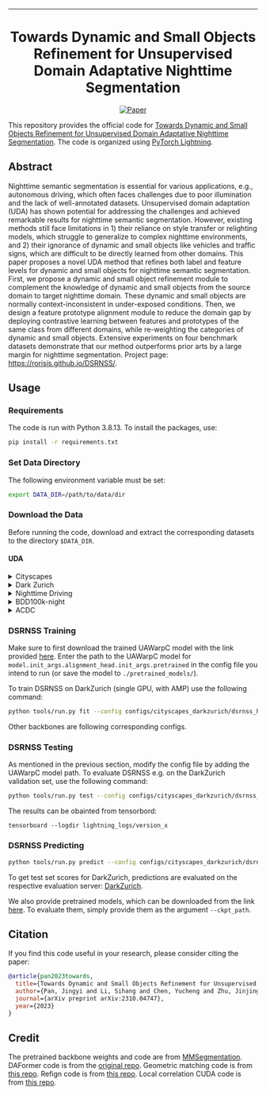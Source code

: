  ---

<div align="center">    
 
# Towards Dynamic and Small Objects Refinement for Unsupervised Domain Adaptative Nighttime Segmentation

[![Paper](http://img.shields.io/badge/paper-arxiv.2310.04747-B31B1B.svg)](https://arxiv.org/abs/2310.04747)

</div>

This repository provides the official code for [Towards Dynamic and Small Objects Refinement for Unsupervised Domain Adaptative Nighttime Segmentation](https://arxiv.org/abs/2310.04747). The code is organized using [PyTorch Lightning](https://github.com/Lightning-AI/lightning). 

## Abstract

Nighttime semantic segmentation is essential for various applications, e.g., autonomous driving, which often faces challenges due to poor illumination and the lack of well-annotated datasets. Unsupervised domain adaptation (UDA) has shown potential for addressing the challenges and achieved remarkable results for nighttime semantic segmentation. However, existing methods still face limitations in 1) their reliance on style transfer or relighting models, which struggle to generalize to complex nighttime environments, and 2) their ignorance of dynamic and small objects like vehicles and traffic signs, which are difficult to be directly learned from other domains. This paper proposes a novel UDA method that refines both label and feature levels for dynamic and small objects for nighttime semantic segmentation. First, we propose a dynamic and small object refinement module to complement the knowledge of dynamic and small objects from the source domain to target nighttime domain. These dynamic and small objects are normally context-inconsistent in under-exposed conditions. Then, we design a feature prototype alignment module to reduce the domain gap by deploying contrastive learning between features and prototypes of the same class from different domains, while re-weighting the categories of dynamic and small objects. Extensive experiments on four benchmark datasets demonstrate that our method outperforms prior arts by a large margin for nighttime segmentation. Project page: https://rorisis.github.io/DSRNSS/.

## Usage
### Requirements

The code is run with Python 3.8.13. To install the packages, use:
```bash
pip install -r requirements.txt
```

### Set Data Directory

The following environment variable must be set:
```bash
export DATA_DIR=/path/to/data/dir
```

### Download the Data

Before running the code, download and extract the corresponding datasets to the directory `$DATA_DIR`.

#### UDA
<details>
  <summary>Cityscapes</summary>
  
  Download leftImg8bit_trainvaltest.zip and gt_trainvaltest.zip from [here](https://www.cityscapes-dataset.com/downloads/) and extract them to `$DATA_DIR/Cityscapes`.

  ```
  $DATA_DIR
  ├── Cityscapes
  │   ├── leftImg8bit
  │   │   ├── train
  │   │   ├── val
  │   ├── gtFine
  │   │   ├── train
  │   │   ├── val
  ├── ...
  ```
  Afterwards, run the preparation script:
  ```bash
  python tools/convert_cityscapes.py $DATA_DIR/Cityscapes
  ```
</details>

<details>
  <summary>Dark Zurich</summary>
  
  Download Dark_Zurich_train_anon.zip, Dark_Zurich_val_anon.zip, and Dark_Zurich_test_anon_withoutGt.zip from [here](https://www.trace.ethz.ch/publications/2019/GCMA_UIoU/) and extract them to `$DATA_DIR/DarkZurich`.

  ```
  $DATA_DIR
  ├── DarkZurich
  │   ├── rgb_anon
  │   │   ├── train
  │   │   ├── val
  │   │   ├── val_ref
  │   │   ├── test
  │   │   ├── test_ref
  │   ├── gt
  │   │   ├── val
  ├── ...
  ```
</details>

<details>
  <summary>Nighttime Driving</summary>
  
  Download NighttimeDrivingTest.zip from [here](http://people.ee.ethz.ch/~daid/NightDriving/) and extract it to `$DATA_DIR/NighttimeDrivingTest`.

  ```
  $DATA_DIR
  ├── NighttimeDrivingTest
  │   ├── leftImg8bit
  │   │   ├── test
  │   ├── gtCoarse_daytime_trainvaltest
  │   │   ├── test
  ├── ...
  ```
</details>

<details>
  <summary>BDD100k-night</summary>
  
  Download `10k Images` and `Segmentation` from [here](https://bdd-data.berkeley.edu/portal.html#download) and extract them to `$DATA_DIR/bdd100k`.

  ```
  $DATA_DIR
  ├── bdd100k
  │   ├── images
  │   │   ├── 10k
  │   ├── labels
  │   │   ├── sem_seg
  ├── ...
  ```
</details>

<details>
  <summary>ACDC</summary>
  
  Download rgb_anon_trainvaltest.zip and gt_trainval.zip from [here](https://acdc.vision.ee.ethz.ch/download) and extract them to `$DATA_DIR/ACDC`.

  ```
  $DATA_DIR
  ├── ACDC
  │   ├── rgb_anon
  │   │   ├── fog
  │   │   ├── night
  │   │   ├── rain
  │   │   ├── snow
  │   ├── gt
  │   │   ├── fog
  │   │   ├── night
  │   │   ├── rain
  │   │   ├── snow
  ├── ...
  ```
</details>


### DSRNSS Training

Make sure to first download the trained UAWarpC model with the link provided [here](https://drive.google.com/drive/folders/1E-6shGVlVRn8DlgV5hCTOANdETOmzwsZ?usp=drive_link).
Enter the path to the UAWarpC model for `model.init_args.alignment_head.init_args.pretrained` in the config file you intend to run (or save the model to `./pretrained_models/`).

To train DSRNSS on DarkZurich (single GPU, with AMP) use the following command:

```bash
python tools/run.py fit --config configs/cityscapes_darkzurich/dsrnss_hrda.yaml --trainer.gpus 1 --trainer.precision 16
```
Other backbones are following corresponding configs.

### DSRNSS Testing

As mentioned in the previous section, modify the config file by adding the UAWarpC model path.
To evaluate DSRNSS e.g. on the DarkZurich validation set, use the following command:

```bash
python tools/run.py test --config configs/cityscapes_darkzurich/dsrnss_hrda.yaml --ckpt_path /path/to/trained/model --trainer.gpus 1
```

The results can be obainted from tensorbord:
```
tensorboard --logdir lightning_logs/version_x
```

### DSRNSS Predicting

```bash
python tools/run.py predict --config configs/cityscapes_darkzurich/dsrnss_hrda.yaml --ckpt_path /path/to/trained/model --trainer.gpus 1
```
To get test set scores for DarkZurich, predictions are evaluated on the respective evaluation server: [DarkZurich](https://codalab.lisn.upsaclay.fr/competitions/3783).

We also provide pretrained models, which can be downloaded from the link [here]([https://drive.google.com/drive/folders/1g5YQcEd1H-cZ_slpHTWKLk9RtKtUAHBj?usp=drive_link](https://github.com/Rorisis/DSRNSS_codes/releases/tag/ckpts)). To evaluate them, simply provide them as the argument `--ckpt_path`.

## Citation

If you find this code useful in your research, please consider citing the paper:
```bibtex
@article{pan2023towards,
  title={Towards Dynamic and Small Objects Refinement for Unsupervised Domain Adaptative Nighttime Semantic Segmentation},
  author={Pan, Jingyi and Li, Sihang and Chen, Yucheng and Zhu, Jinjing and Wang, Lin},
  journal={arXiv preprint arXiv:2310.04747},
  year={2023}
}
```

## Credit

The pretrained backbone weights and code are from [MMSegmentation](https://github.com/open-mmlab/mmsegmentation). DAFormer code is from the [original repo](https://github.com/lhoyer/DAFormer). Geometric matching code is from [this repo](https://github.com/PruneTruong/DenseMatching). Refign code is from [this repo](https://github.com/brdav/refign). Local correlation CUDA code is from [this repo](https://github.com/ClementPinard/Pytorch-Correlation-extension).

